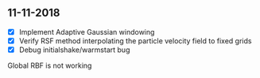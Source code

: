 ## 11-11-2018 
- [x] Implement Adaptive Gaussian windowing
- [x] Verify RSF method interpolating the particle velocity field to fixed grids
- [x] Debug initialshake/warmstart bug

 Global RBF is not working